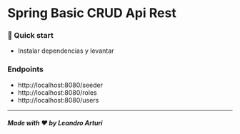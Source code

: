 # Spring Basic CRUD Api Rest

### 🚀 Quick start
- Instalar dependencias y levantar 

### Endpoints
- http://localhost:8080/seeder
- http://localhost:8080/roles
- http://localhost:8080/users

---

##### Made with ❤️ by Leandro Arturi
